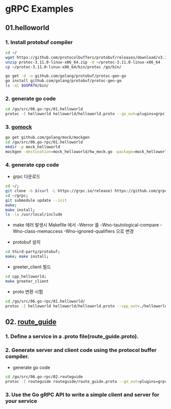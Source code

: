 # gRPC Examples

## 01.helloworld

### 1. Install protobuf compiler

```sh
cd ~/
wget https://github.com/protocolbuffers/protobuf/releases/download/v3.11.0/protoc-3.11.0-linux-x86_64.zip
unzip protoc-3.11.0-linux-x86_64.zip -d ~/protoc-3.11.0-linux-x86_64
cp ~/protoc-3.11.0-linux-x86_64/bin/protoc /go/bin/

go get -d -u github.com/golang/protobuf/protoc-gen-go
go install github.com/golang/protobuf/protoc-gen-go
ls -al $GOPATH/bin/
```

### 2. generate go code

```sh
cd /go/src/06.go-rpc/01.helloworld
protoc -I helloworld helloworld/helloworld.proto --go_out=plugins=grpc:helloworld
```

### 3. [gomock](https://github.com/golang/mock)

```sh
go get github.com/golang/mock/mockgen
cd /go/src/06.go-rpc/01.helloworld
mkdir -p mock_helloworld
mockgen -destination=mock_helloworld/hw_mock.go -package=mock_helloworld -source=helloworld/helloworld.pb.go
```

### 4. generate cpp code

- grpc 다운로드 

```sh
cd ~/;
git clone -b $(curl -L https://grpc.io/release) https://github.com/grpc/grpc
cd ~/grpc;
git submodule update --init
make;
make install;
ls -la /usr/local/include
```

- make 에러 발생시 Makefile 에서 -Werror 를 -Wno-tautological-compare -Wno-class-memaccess -Wno-ignored-qualifiers 으로 변경

- protobuf 설치

```sh
cd third-party/protobuf;
make; make install;
```

- greeter_client 빌드

```sh
cd cpp_helloworld;
make greeter_client
```

- proto 변환 시험

```sh
cd /go/src/06.go-rpc/01.helloworld/
protoc -I helloworld helloworld/helloworld.proto --cpp_out=./helloworld
```

## 02. [route_guide](https://github.com/grpc/grpc-go/tree/master/examples/route_guide)

### 1. Define a service in a .proto file(route_guide.proto).
### 2. Generate server and client code using the protocol buffer compiler.

- generate go code

```sh
cd /go/src/06.go-rpc/02.routeguide
protoc -I routeguide routeguide/route_guide.proto --go_out=plugins=grpc:routeguide
```

### 3. Use the Go gRPC API to write a simple client and server for your service
